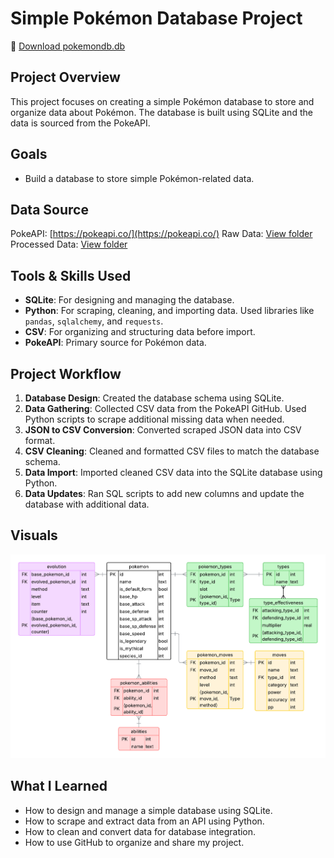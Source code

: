 # Simple Pokémon Database Project

📁 [Download pokemondb.db](./pokemondb.db)

## Project Overview

This project focuses on creating a simple Pokémon database to store and organize data about Pokémon. The database is built using SQLite and the data is sourced from the PokeAPI.

## Goals

- Build a database to store simple Pokémon-related data.

## Data Source

PokeAPI: [https://pokeapi.co/](https://pokeapi.co/)
Raw Data: [View folder](./data)
Processed Data: [View folder](./processed_data)

## Tools & Skills Used

- **SQLite**: For designing and managing the database.
- **Python**: For scraping, cleaning, and importing data. Used libraries like `pandas`, `sqlalchemy`, and `requests`.
- **CSV**: For organizing and structuring data before import.
- **PokeAPI**: Primary source for Pokémon data.

## Project Workflow

1. **Database Design**: Created the database schema using SQLite.
2. **Data Gathering**: Collected CSV data from the PokeAPI GitHub. Used Python scripts to scrape additional missing data when needed.
3. **JSON to CSV Conversion**: Converted scraped JSON data into CSV format.
4. **CSV Cleaning**: Cleaned and formatted CSV files to match the database schema.
5. **Data Import**: Imported cleaned CSV data into the SQLite database using Python.
6. **Data Updates**: Ran SQL scripts to add new columns and update the database with additional data.

## Visuals

![ERD Diagram](./docs/ERD%20Diagram.png)

## What I Learned

- How to design and manage a simple database using SQLite.
- How to scrape and extract data from an API using Python.
- How to clean and convert data for database integration.
- How to use GitHub to organize and share my project.
